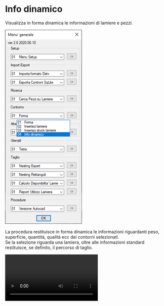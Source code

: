 # Info dinamico

Visualizza in forma dinamica le informazioni di lamiere e pezzi.

![Info dinamico](/public/contorno/info-dinamico.png)

La procedura restituisce in forma dinamica le informazioni riguardanti peso, superficie, quantità, qualità ecc dei contorni selezionati.<br />
Se la selezione riguarda una lamiera, oltre alle informazioni standard restituisce, se definito, il percorso di taglio.

<video controls>
    <source src="/public/contorno/info-dinamico.mp4" type="video/mp4">
</video>
